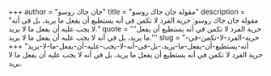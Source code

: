 +++
author = "جان جاك روسو"
title = "مقولة جان جاك روسو"
description = "مقولة جان جاك روسو: حرية الفرد لا تكمن في أنه يستطيع أن يفعل ما يريد، بل في أنه لا يجب عليه أن يفعل ما لا يريد."
quote = '''حرية الفرد لا تكمن في أنه يستطيع أن يفعل ما يريد، بل في أنه لا يجب عليه أن يفعل ما لا يريد.'''
slug = "حرية-الفرد-لا-تكمن-في-أنه-يستطيع-أن-يفعل-ما-يريد،-بل-في-أنه-لا-يجب-عليه-أن-يفعل-ما-لا-يريد"
+++
حرية الفرد لا تكمن في أنه يستطيع أن يفعل ما يريد، بل في أنه لا يجب عليه أن يفعل ما لا يريد.
